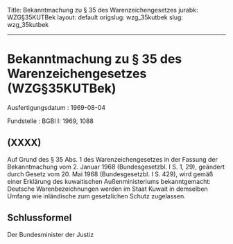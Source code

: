 Title: Bekanntmachung zu § 35 des Warenzeichengesetzes
jurabk: WZG§35KUTBek
layout: default
origslug: wzg_35kutbek
slug: wzg_35kutbek

---

# Bekanntmachung zu § 35 des Warenzeichengesetzes (WZG§35KUTBek)

Ausfertigungsdatum
:   1969-08-04

Fundstelle
:   BGBl I: 1969, 1088



## (XXXX)

Auf Grund des § 35 Abs. 1 des Warenzeichengesetzes in der Fassung der
Bekanntmachung vom 2. Januar 1968 (Bundesgesetzbl. I S. 1, 29),
geändert durch Gesetz vom 20. Mai 1968 (Bundesgesetzbl. I S. 429),
wird gemäß einer Erklärung des kuwaitischen Außenministeriums
bekanntgemacht:
Deutsche Warenbezeichnungen werden im Staat Kuwait in demselben Umfang
wie inländische zum gesetzlichen Schutz zugelassen.


## Schlussformel

Der Bundesminister der Justiz

